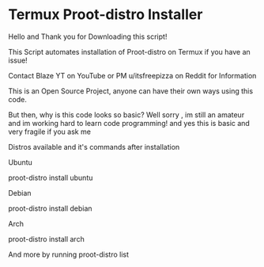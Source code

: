 # Termux Proot-distro Installer

Hello and Thank you for Downloading this script!

This Script automates installation of Proot-distro on Termux if you have an issue!

Contact Blaze YT on YouTube or PM u/itsfreepizza on Reddit for Information

This is an Open Source Project, anyone can have their own ways using this code.

But then, why is this code looks so basic?
Well sorry , im still an amateur and im working hard to learn code programming! and yes this is basic and very fragile if you ask me


Distros available and it's commands after installation

Ubuntu

proot-distro install ubuntu

Debian

proot-distro install debian

Arch 

proot-distro install arch

And more by running proot-distro list
